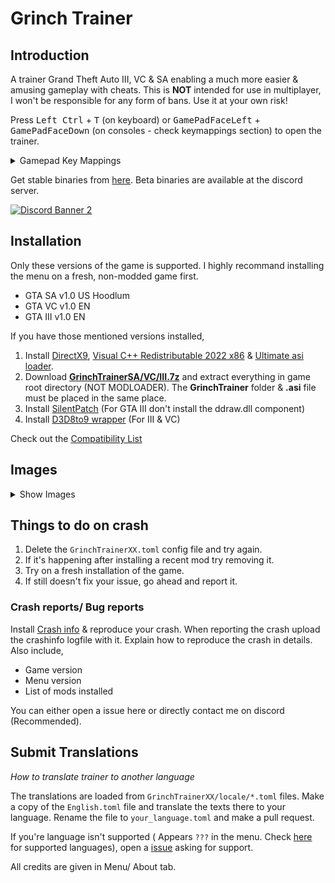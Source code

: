 # Grinch Trainer

## Introduction

A trainer Grand Theft Auto III, VC & SA enabling a much more easier & amusing gameplay with cheats. This is **NOT** intended for use in multiplayer, I won't be responsible for any form of bans. Use it at your own risk!

Press <kbd>Left Ctrl</kbd> + <kbd>T</kbd> (on keyboard) or <kbd>GamePadFaceLeft</kbd> + <kbd>GamePadFaceDown</kbd> (on consoles - check keymappings section) to open the trainer.

<details>
<summary>Gamepad Key Mappings</summary>

1. **GamepadStart**
   - Xbox: Menu
   - Switch: + (Plus)
   - PS: Options

2. **GamepadBack**
   - Xbox: View
   - Switch: - (Minus)
   - PS: Share

3. **GamepadFaceLeft**
   - Xbox: X
   - Switch: Y
   - PS: Square

4. **GamepadFaceRight**
   - Xbox: B
   - Switch: A
   - PS: Circle

5. **GamepadFaceUp**
   - Xbox: Y
   - Switch: X
   - PS: Triangle

6. **GamepadFaceDown**
   - Xbox: A
   - Switch: B
   - PS: Cross

7. **GamepadDpadLeft**
   - Xbox: D-pad Left
   - Switch: D-pad Left
   - PS: D-pad Left

8. **GamepadDpadRight**
   - Xbox: D-pad Right
   - Switch: D-pad Right
   - PS: D-pad Right

9. **GamepadDpadUp**
   - Xbox: D-pad Up
   - Switch: D-pad Up
   - PS: D-pad Up

10. **GamepadDpadDown**
    - Xbox: D-pad Down
    - Switch: D-pad Down
    - PS: D-pad Down

11. **GamepadL1**
    - Xbox: L Bumper
    - Switch: L
    - PS: L1

12. **GamepadR1**
    - Xbox: R Bumper
    - Switch: R
    - PS: R1

13. **GamepadL2**
    - Xbox: L Trigger
    - Switch: ZL
    - PS: L2

14. **GamepadR2**
    - Xbox: R Trigger
    - Switch: ZR
    - PS: R2

15. **GamepadL3**
    - Xbox: L Stick (click)
    - Switch: L3
    - PS: L3

16. **GamepadR3**
    - Xbox: R Stick (click)
    - Switch: R3
    - PS: R3

17. **GamepadLStickLeft**
    - Xbox: Left Analog Stick Left
    - Switch: Left Analog Stick Left
    - PS: [Analog] Move Window (in Windowing mode)

18. **GamepadLStickRight**
    - Xbox: Left Analog Stick Right
    - Switch: Left Analog Stick Right
    - PS: [Analog] Move Window (in Windowing mode)

19. **GamepadLStickUp**
    - Xbox: Left Analog Stick Up
    - Switch: Left Analog Stick Up
    - PS: [Analog] Move Window (in Windowing mode)

20. **GamepadLStickDown**
    - Xbox: Left Analog Stick Down
    - Switch: Left Analog Stick Down
    - PS: [Analog] Move Window (in Windowing mode)

21. **GamepadRStickLeft**
    - Xbox: Right Analog Stick Left
    - Switch: Right Analog Stick Left
    - PS: [Analog]

22. **GamepadRStickRight**
    - Xbox: Right Analog Stick Right
    - Switch: Right Analog Stick Right
    - PS: [Analog]

23. **GamepadRStickUp**
    - Xbox: Right Analog Stick Up
    - Switch: Right Analog Stick Up
    - PS: [Analog]

24. **GamepadRStickDown**
    - Xbox: Right Analog Stick Down
    - Switch: Right Analog Stick Down
    - PS: [Analog]

</details>

Get stable binaries from [here](https://github.com/user-grinch/GrinchTrainer-III-VC-SA/releases). Beta binaries are available at the discord server.

[![Discord Banner 2](https://discordapp.com/api/guilds/689515979847237649/widget.png?style=banner2)](https://discord.gg/AduJVdyqCD)

## Installation
Only these versions of the game is supported. I highly recommand installing the menu on a fresh, non-modded game first.
- GTA SA v1.0 US Hoodlum 
- GTA VC v1.0 EN
- GTA III v1.0 EN

If you have those mentioned versions installed,
1. Install [DirectX9](https://www.microsoft.com/en-us/download/details.aspx?id=35), [Visual C++ Redistributable 2022 x86](https://aka.ms/vs/17/release/vc_redist.x86.exe) & [Ultimate asi loader](https://github.com/ThirteenAG/Ultimate-ASI-Loader/releases).
2. Download [**GrinchTrainerSA/VC/III.7z**](https://github.com/user-grinch/GrinchTrainer-III-VC-SA/releases) and extract everything in game root directory (NOT MODLOADER). The **GrinchTrainer** folder & **.asi** file must be placed in the same place.
3. Install [SilentPatch](https://gtaforums.com/topic/669045-silentpatch/) (For GTA III don't install the ddraw.dll component)
4. Install [D3D8to9 wrapper](https://github.com/crosire/d3d8to9/releases) (For III & VC) 

Check out the [Compatibility List](https://docs.google.com/document/d/1BrDlFQ_w25AOx8mMJe0PQkuOpJL4LezXMS6TlUpS5XU/edit?usp=sharing)

## Images
<details>
  <summary>Show Images</summary>
  <img src="https://raw.githubusercontent.com/user-grinch/GrinchTrainer-III-VC-SA/master/images/screen%20(1).png">
  <img src="https://raw.githubusercontent.com/user-grinch/GrinchTrainer-III-VC-SA/master/images/screen%20(2).png">
  <img src="https://raw.githubusercontent.com/user-grinch/GrinchTrainer-III-VC-SA/master/images/screen%20(3).png">
  <img src="https://raw.githubusercontent.com/user-grinch/GrinchTrainer-III-VC-SA/master/images/screen%20(4).png">
  <img src="https://raw.githubusercontent.com/user-grinch/GrinchTrainer-III-VC-SA/master/images/screen%20(5).png">
  <img src="https://raw.githubusercontent.com/user-grinch/GrinchTrainer-III-VC-SA/master/images/screen%20(6).png">
  <img src="https://raw.githubusercontent.com/user-grinch/GrinchTrainer-III-VC-SA/master/images/screen%20(7).png">
  <img src="https://raw.githubusercontent.com/user-grinch/GrinchTrainer-III-VC-SA/master/images/screen%20(8).png">
  <img src="https://raw.githubusercontent.com/user-grinch/GrinchTrainer-III-VC-SA/master/images/screen%20(9).png">
  <img src="https://raw.githubusercontent.com/user-grinch/GrinchTrainer-III-VC-SA/master/images/screen%20(10).png">
  <img src="https://raw.githubusercontent.com/user-grinch/GrinchTrainer-III-VC-SA/master/images/screen%20(11).png">
  <img src="https://raw.githubusercontent.com/user-grinch/GrinchTrainer-III-VC-SA/master/images/screen%20(12).png">
  <img src="https://raw.githubusercontent.com/user-grinch/GrinchTrainer-III-VC-SA/master/images/screen%20(13).png">
  <img src="https://raw.githubusercontent.com/user-grinch/GrinchTrainer-III-VC-SA/master/images/screen%20(14).png">
  <img src="https://raw.githubusercontent.com/user-grinch/GrinchTrainer-III-VC-SA/master/images/screen%20(15).png">
  <img src="https://raw.githubusercontent.com/user-grinch/GrinchTrainer-III-VC-SA/master/images/screen%20(16).png">
  <img src="https://raw.githubusercontent.com/user-grinch/GrinchTrainer-III-VC-SA/master/images/screen%20(17).png">
  <img src="https://raw.githubusercontent.com/user-grinch/GrinchTrainer-III-VC-SA/master/images/screen%20(18).png">
  <img src="https://raw.githubusercontent.com/user-grinch/GrinchTrainer-III-VC-SA/master/images/screen%20(19).png">
  <img src="https://raw.githubusercontent.com/user-grinch/GrinchTrainer-III-VC-SA/master/images/screen%20(20).png">
  <img src="https://raw.githubusercontent.com/user-grinch/GrinchTrainer-III-VC-SA/master/images/screen%20(21).png">
  <img src="https://raw.githubusercontent.com/user-grinch/GrinchTrainer-III-VC-SA/master/images/screen%20(22).png">
  <img src="https://raw.githubusercontent.com/user-grinch/GrinchTrainer-III-VC-SA/master/images/screen%20(23).png">
</details>


## Things to do on crash
1. Delete the `GrinchTrainerXX.toml` config file and try again.
2. If it's happening after installing a recent mod try removing it.
3. Try on a fresh installation of the game.
4. If still doesn't fix your issue, go ahead and report it.

### Crash reports/ Bug reports
Install [Crash info](https://www.mixmods.com.br/2021/06/crashinfo.html) & reproduce your crash. When reporting the crash upload the crashinfo logfile with it. Explain how to reproduce the crash in details. Also include,
- Game version
- Menu version
- List of mods installed

You can either open a issue here or directly contact me on discord (Recommended).
<!-- 
## Images
<details>
  <summary>Show Images</summary>
  <img src="https://raw.githubusercontent.com/user-grinch/Cheat-Menu/master/images/1.png">
  <img src="https://raw.githubusercontent.com/user-grinch/Cheat-Menu/master/images/2.png">
  <img src="https://raw.githubusercontent.com/user-grinch/Cheat-Menu/master/images/3.png">
  <img src="https://raw.githubusercontent.com/user-grinch/Cheat-Menu/master/images/4.png">
  <img src="https://raw.githubusercontent.com/user-grinch/Cheat-Menu/master/images/5.png">
  <img src="https://raw.githubusercontent.com/user-grinch/Cheat-Menu/master/images/6.png">
  <img src="https://raw.githubusercontent.com/user-grinch/Cheat-Menu/master/images/7.png">
  <img src="https://raw.githubusercontent.com/user-grinch/Cheat-Menu/master/images/8.png">
  <img src="https://raw.githubusercontent.com/user-grinch/Cheat-Menu/master/images/9.png">
  <img src="https://raw.githubusercontent.com/user-grinch/Cheat-Menu/master/images/10.png">
  <img src="https://raw.githubusercontent.com/user-grinch/Cheat-Menu/master/images/11.png">
  <img src="https://raw.githubusercontent.com/user-grinch/Cheat-Menu/master/images/12.png">
  <img src="https://raw.githubusercontent.com/user-grinch/Cheat-Menu/master/images/13.png">
  <img src="https://raw.githubusercontent.com/user-grinch/Cheat-Menu/master/images/14.png">
  <img src="https://raw.githubusercontent.com/user-grinch/Cheat-Menu/master/images/15.png">
  <img src="https://raw.githubusercontent.com/user-grinch/Cheat-Menu/master/images/16.png">
  <img src="https://raw.githubusercontent.com/user-grinch/Cheat-Menu/master/images/17.png">
  <img src="https://raw.githubusercontent.com/user-grinch/Cheat-Menu/master/images/18.png">
  <img src="https://raw.githubusercontent.com/user-grinch/Cheat-Menu/master/images/19.png">
</details> -->

## Submit Translations
*How to translate trainer to another language*

The translations are loaded from `GrinchTrainerXX/locale/*.toml` files. Make a copy of the `English.toml` file and translate the texts there to your language. Rename the file to `your_language.toml` and make a pull request. 

If you're language isn't supported ( Appears `???` in the menu. Check [here](https://github.com/user-grinch/GrinchTrainer-III-VC-SA/tree/master/tools/in.txt) for supported languages), open a [issue](https://github.com/user-grinch/GrinchTrainer-III-VC-SA/issues) asking for support.

All credits are given in Menu/ About tab.
